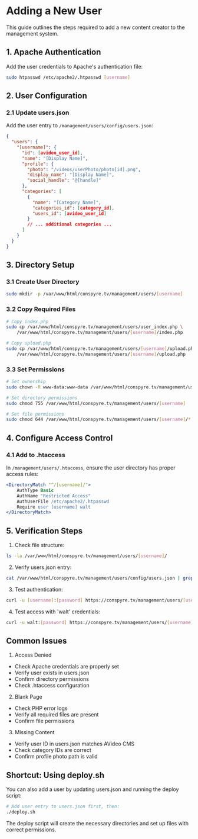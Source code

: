 # Adding a New User

This guide outlines the steps required to add a new content creator to the management system.

## 1. Apache Authentication

Add the user credentials to Apache's authentication file:
```bash
sudo htpasswd /etc/apache2/.htpasswd [username]
```

## 2. User Configuration

### 2.1 Update users.json
Add the user entry to `/management/users/config/users.json`:
```json
{
  "users": {
    "[username]": {
      "id": [avideo_user_id],
      "name": "[Display Name]",
      "profile": {
        "photo": "/videos/userPhoto/photo[id].png",
        "display_name": "[Display Name]",
        "social_handle": "@[handle]"
      },
      "categories": [
        {
          "name": "[Category Name]",
          "categories_id": [category_id],
          "users_id": [avideo_user_id]
        }
        // ... additional categories ...
      ]
    }
  }
}
```

## 3. Directory Setup

### 3.1 Create User Directory
```bash
sudo mkdir -p /var/www/html/conspyre.tv/management/users/[username]
```

### 3.2 Copy Required Files
```bash
# Copy index.php
sudo cp /var/www/html/conspyre.tv/management/users/user_index.php \
    /var/www/html/conspyre.tv/management/users/[username]/index.php

# Copy upload.php
sudo cp /var/www/html/conspyre.tv/management/users/[username]/upload.php \
    /var/www/html/conspyre.tv/management/users/[username]/upload.php
```

### 3.3 Set Permissions
```bash
# Set ownership
sudo chown -R www-data:www-data /var/www/html/conspyre.tv/management/users/[username]

# Set directory permissions
sudo chmod 755 /var/www/html/conspyre.tv/management/users/[username]

# Set file permissions
sudo chmod 644 /var/www/html/conspyre.tv/management/users/[username]/*
```

## 4. Configure Access Control

### 4.1 Add to .htaccess
In `/management/users/.htaccess`, ensure the user directory has proper access rules:
```apache
<DirectoryMatch "^/[username]/">
    AuthType Basic
    AuthName "Restricted Access"
    AuthUserFile /etc/apache2/.htpasswd
    Require user [username] walt
</DirectoryMatch>
```

## 5. Verification Steps

1. Check file structure:
```bash
ls -la /var/www/html/conspyre.tv/management/users/[username]/
```

2. Verify users.json entry:
```bash
cat /var/www/html/conspyre.tv/management/users/config/users.json | grep [username]
```

3. Test authentication:
```bash
curl -u [username]:[password] https://conspyre.tv/management/users/[username]/index.php
```

4. Test access with 'walt' credentials:
```bash
curl -u walt:[password] https://conspyre.tv/management/users/[username]/index.php
```

## Common Issues

1. Access Denied
- Check Apache credentials are properly set
- Verify user exists in users.json
- Confirm directory permissions
- Check .htaccess configuration

2. Blank Page
- Check PHP error logs
- Verify all required files are present
- Confirm file permissions

3. Missing Content
- Verify user ID in users.json matches AVideo CMS
- Check category IDs are correct
- Confirm profile photo path is valid

## Shortcut: Using deploy.sh

You can also add a user by updating users.json and running the deploy script:
```bash
# Add user entry to users.json first, then:
./deploy.sh
```

The deploy script will create the necessary directories and set up files with correct permissions.